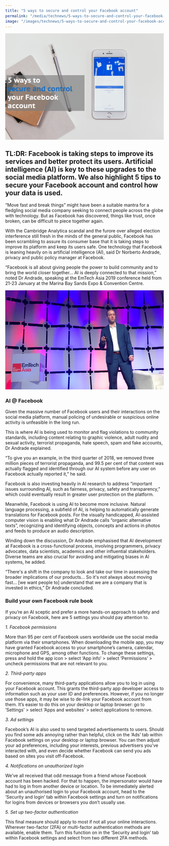 ```yaml
---
title: "5 ways to secure and control your Facebook account"
permalink: "/media/technews/5-ways-to-secure-and-control-your-facebook-account"
image: "/images/technews/5-ways-to-secure-and-control-your-facebook-account-part1.png"
---
```


![5 ways to secure and control your Facebook account](/images/technews/5-ways-to-secure-and-control-your-facebook-account-part1.png)

TL:DR: Facebook is taking steps to improve its services and better protect its users. Artificial intelligence (AI) is key to these upgrades to the social media platform. We also highlight 5 tips to secure your Facebook account and control how your data is used. 
---

“Move fast and break things” might have been a suitable mantra for a fledgling social media company seeking to connect people across the globe with technology. But as Facebook has discovered, things like trust, once broken, can be difficult to piece together again.

With the Cambridge Analytica scandal and the furore over alleged election interference still fresh in the minds of the general public, Facebook has been scrambling to assure its consumer base that it is taking steps to improve its platform and keep its users safe. One technology that Facebook is leaning heavily on is artificial intelligence (AI), said Dr Norberto Andrade, privacy and public policy manager at Facebook.

“Facebook is all about giving people the power to build community and to bring the world closer together… AI is deeply connected to that mission,” noted Dr Andrade, speaking at the EmTech Asia 2019 conference held from 21-23 January at the Marina Bay Sands Expo & Convention Centre. 

![5 ways to secure and control your Facebook account](/images/technews/5-ways-to-secure-and-control-your-facebook-account-part2.png)

### **AI @ Facebook**

Given the massive number of Facebook users and their interactions on the social media platform, manual policing of undesirable or suspicious online activity is unfeasible in the long run. 

This is where AI is being used to monitor and flag violations to community standards, including content relating to graphic violence, adult nudity and sexual activity, terrorist propaganda, hate speech, spam and fake accounts, Dr Andrade explained.

“To give you an example, in the third quarter of 2018, we removed three million pieces of terrorist propaganda, and 99.5 per cent of that content was actually flagged and identified through our AI system before any user on Facebook actually reported it,” he said.

Facebook is also investing heavily in AI research to address “important issues surrounding AI, such as fairness, privacy, safety and transparency,” which could eventually result in greater user protection on the platform.

Meanwhile, Facebook is using AI to become more inclusive. Natural language processing, a subfield of AI, is helping to automatically generate translations for Facebook posts. For the visually handicapped, AI-assisted computer vision is enabling what Dr Andrade calls “organic alternative texts”, recognizing and identifying objects, concepts and actions in photos and feeds to produce an audio description. 

Winding down the discussion, Dr Andrade emphasised that AI development at Facebook is a cross-functional process, involving programmers, privacy advocates, data scientists, academics and other influential stakeholders. Diverse teams are also crucial for avoiding and mitigating biases in AI systems, he added.

“There's a shift in the company to look and take our time in assessing the broader implications of our products… So it's not always about moving fast… [we want people to] understand that we are a company that is invested in ethics,” Dr Andrade concluded.

### **Build your own Facebook rule book**

If you’re an AI sceptic and prefer a more hands-on approach to safety and privacy on Facebook, here are 5 settings you should pay attention to.

*1. Facebook permissions*

More than 95 per cent of Facebook users worldwide use the social media platform via their smartphones. When downloading the mobile app, you may have granted Facebook access to your smartphone’s camera, calendar, microphone and GPS, among other functions. To change these settings, press and hold the app icon > select ‘App info’ > select ‘Permissions’ > uncheck permissions that are not relevant to you.

*2. Third-party apps*

For convenience, many third-party applications allow you to log in using your Facebook account. This grants the third-party app developer access to information such as your user ID and preferences. However, if you no longer use those apps, it may be wise to de-link your Facebook account from them. It’s easier to do this on your desktop or laptop browser: go to ‘Settings’ > select ‘Apps and websites’ > select applications to remove. 

*3. Ad settings*

Facebook’s AI is also used to send targeted advertisements to users. Should you find some ads annoying rather than helpful, click on the ‘Ads’ tab within Facebook settings on your desktop or laptop browser. You can then adjust your ad preferences, including your interests, previous advertisers you’ve interacted with, and even decide whether Facebook can send you ads based on sites you visit off-Facebook. 

*4. Notifications on unauthorized login*

We’ve all received that odd message from a friend whose Facebook account has been hacked. For that to happen, the impersonator would have had to log in from another device or location. To be immediately alerted about an unauthorised login to your Facebook account, head to the ‘Security and login’ tab within Facebook settings and turn on notifications for logins from devices or browsers you don’t usually use.

*5. Set up two-factor authentication*

This final measure should apply to most if not all your online interactions. Wherever two-factor (2FA) or multi-factor authentication methods are available, enable them. Turn this function on in the ‘Security and login’ tab within Facebook settings and select from two different 2FA methods.
